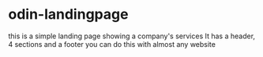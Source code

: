 # odin-landingpage
this is a simple landing page
showing a company's services
It has a header, 4 sections and a footer
you can do this with almost any website
